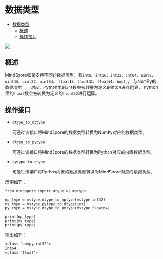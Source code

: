 # 数据类型

<!-- TOC -->

- [数据类型](#数据类型)
    - [概述](#概述)
    - [操作接口](#操作接口)
    

<!-- /TOC -->

<a href="https://gitee.com/mindspore/docs/blob/master/api/source_zh_cn/programming_guide/type.md" target="_blank"><img src="../_static/logo_source.png"></a>

## 概述

MindSpore张量支持不同的数据类型，有`int8`、`int16`、`int32`、`int64`、`uint8`、`uint16`、`uint32`、`uint64`、
`float16`、`float32`、`float64`、`bool_`， 与NumPy的数据类型一一对应，Python里的`int`数会被转换为定义的int64进行运算，
Python里的`float`数会被转换为定义的`float32`进行运算。

## 操作接口
- `dtype_to_nptype`

  可通过该接口将MindSpore的数据类型转换为NumPy对应的数据类型。

- `dtype_to_pytype`

  可通过该接口将MindSpore的数据类型转换为Python对应的内置数据类型。


- `pytype_to_dtype`

  可通过该接口将Python内置的数据类型转换为MindSpore对应的数据类型。

示例如下：

```
from mindspore import dtype as mstype

np_type = mstype.dtype_to_nptype(mstype.int32)
ms_type = mstype.pytype_to_dtype(int)
py_type = mstype.dtype_to_pytype(mstype.float64)

print(np_type)
print(ms_type)
print(py_type)
```

输出如下：

```
<class 'numpy.int32'>
Int64
<class 'float'>
```
